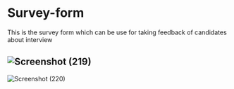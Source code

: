 # Survey-form
This is the survey form which can be use for taking feedback of candidates about interview

![Screenshot (219)](https://github.com/Harsh3054/Survey-form/assets/129618573/a3f5d2b8-a4e6-4e2a-b173-8352db782625)
---------------------------------------------------------------------------
![Screenshot (220)](https://github.com/Harsh3054/Survey-form/assets/129618573/1dc3be23-6542-4f26-ae71-1f8d8cc2c0dd)

